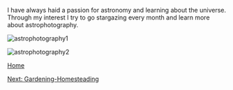 I have always haid a passion for astronomy and learning about the universe. 
Through my interest I try to go stargazing every month and learn more about astrophotography.

![astrophotography1](https://plus.unsplash.com/premium_photo-1661962607720-d23f056f56e6?q=80&w=1974&auto=format&fit=crop&ixlib=rb-4.0.3&ixid=M3wxMjA3fDB8MHxwaG90by1wYWdlfHx8fGVufDB8fHx8fA%3D%3D)

![astrophotography2](https://www.amnh.org/var/ezflow_site/storage/images/media/amnh/images/explore/ology-images/astronomy/the-milky-way-galaxy/milky-way-galaxy-topview/4971857-3-eng-US/milky-way-galaxy-topview_full_990.jpg)

[Home](README.md)

[Next: Gardening-Homesteading](Gardening-Homesteading.md)
